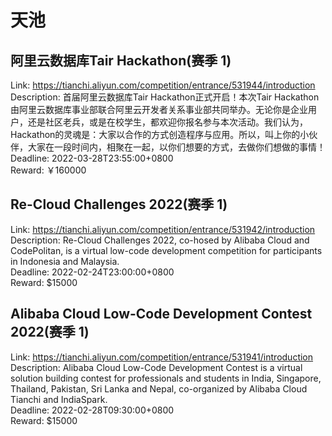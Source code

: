 # 天池



## 阿里云数据库Tair Hackathon(赛季 1)

Link: https://tianchi.aliyun.com/competition/entrance/531944/introduction  
Description: 首届阿里云数据库Tair Hackathon正式开启！本次Tair Hackathon由阿里云数据库事业部联合阿里云开发者关系事业部共同举办。无论你是企业用户，还是社区老兵，或是在校学生，都欢迎你报名参与本次活动。我们认为，Hackathon的灵魂是：大家以合作的方式创造程序与应用。所以，叫上你的小伙伴，大家在一段时间内，相聚在一起，以你们想要的方式，去做你们想做的事情！  
Deadline: 2022-03-28T23:55:00+0800  
Reward: ￥160000  


## Re-Cloud Challenges 2022(赛季 1)

Link: https://tianchi.aliyun.com/competition/entrance/531942/introduction  
Description: Re-Cloud Challenges 2022, co-hosed by Alibaba Cloud and CodePolitan, is a virtual low-code development competition for participants in Indonesia and Malaysia.  
Deadline: 2022-02-24T23:00:00+0800  
Reward: $15000  


## Alibaba Cloud Low-Code Development Contest 2022(赛季 1)

Link: https://tianchi.aliyun.com/competition/entrance/531941/introduction  
Description: Alibaba Cloud Low-Code Development Contest is a virtual solution building contest for professionals and students in India, Singapore, Thailand, Pakistan, Sri Lanka and Nepal, co-organized by Alibaba Cloud Tianchi and IndiaSpark.  
Deadline: 2022-02-28T09:30:00+0800  
Reward: $15000  

